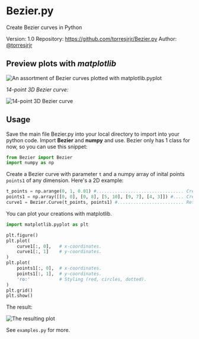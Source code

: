 # Bezier.py
Create Bezier curves in Python

Version: 1.0
Repository: https://github.com/torresjrjr/Bezier.py
Author: [@torresjrjr](https://t.me/torresjrjr)

## Preview plots with _matplotlib_
![An assortment of Bezier curves plotted with matplotlib.pyplot](https://i.imgur.com/lAXdYWS.png)

_14-point 3D Bezier curve:_  

![14-point 3D Bezier curve](https://i.imgur.com/Yw2u2FX.gif)

## Usage
Save the main file Bezier.py into your local directory to import into your python code.
Import **Bezier** and **numpy** and use. Bezier only has 1 class for now, so you can use this snippet:

```Python
from Bezier import Bezier
import numpy as np
```
Create a Bezier curve with parameter `t` and a numpy array of inital points `points1` of any dimension. Here's a 2D example:

```Python
t_points = np.arange(0, 1, 0.01) #................................. Creates an iterable list from 0 to 1.
points1 = np.array([[0, 0], [0, 8], [5, 10], [9, 7], [4, 3]]) #.... Creates an array of coordinates.
curve1 = Bezier.Curve(t_points, points1) #......................... Returns an array of coordinates.
```

You can plot your creations with matplotlib.

```Python
import matplotlib.pyplot as plt

plt.figure()
plt.plot(
	curve1[:, 0],   # x-coordinates.
	curve1[:, 1]    # y-coordinates.
)
plt.plot(
	points1[:, 0],  # x-coordinates.
	points1[:, 1],  # y-coordinates.
	'ro:'           # Styling (red, circles, dotted).
)
plt.grid()
plt.show()
```
The result:

![The resulting plot](https://i.imgur.com/DWjxns7.png) 

See `examples.py` for more.

